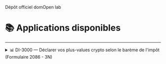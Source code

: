 Dépôt officiel domOpen lab

# 📚 Applications disponibles

---

<details closed>

<summary>📊 DI-3000 — Déclarer vos plus-values crypto selon le barème de l'impôt (Formulaire 2086 - 3N)</summary>

---

**DI-3000** est une interface locale pour :

- 📥 Charger un fichier CSV (testé avec : bitpanda)
- 🔁 Appliquer la méthode **FIFO** pour les ventes de crypto
- 🧾 Générer automatiquement les lignes fiscales du **formulaire 2086 (3N)**
- 📊 Simuler votre impôt via un **barème progressif modifiable**
- 📤 Exporter les résultats au format **CSV français**
- 👨‍💻 Accéder au **code source** depuis l’interface

---

<details closed>
<summary>Installation sous Windows 10-11</summary>

#### 🧰 1. Avoir d'installé Python 3.10+

- Appuyez sur **Win + X** et choisissez **Terminal (administrateur)**.
- Tapez cette commande pour télécharger et installer Python :
   ```powershell
   Start-Process "https://www.python.org/ftp/python/3.12.2/python-3.12.2-amd64.exe"
   ```

Pendant l'installation, cochez ✅ **"Add Python to PATH"**

---

#### 📁 2. Accéder au dossier de l'application

- Cliquez avec le **bouton droit** sur le dossier contenant `declarateur-d-impot-3000.py`  
- Choisissez **"Copier comme chemin d’accès"**
- Ouvrez une nouvelle fenêtre **Terminal (administrateur)** avec le raccourci **Win + X**, tapez **cd suivi d'un espace** et collez votre chemin :

```bash
cd "C:\Users\votre_nom\Chemin\vers\le\dossier"
```

---

#### 📦 3. Installer les dépendances

- Dans la même fenêtre copier puis coller la commande suivante : 

```bash
pip install streamlit pandas
```

---

#### ▶️ 4. Lancer l’application

- Et toujours dans la même fenêtre copier puis coller la commande suivante :

```bash
streamlit run declarateur-d-impot-3000.py
```

Cela ouvre automatiquement une page dans votre navigateur à l’adresse `http://localhost:8501`.

---

</details>

---

## 📜 Licence

Projets open source — librement modifiable, redistribuable et utilisable.

---

</details>

